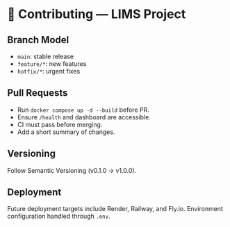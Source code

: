 # 🤝 Contributing — LIMS Project

## Branch Model
- `main`: stable release
- `feature/*`: new features
- `hotfix/*`: urgent fixes

## Pull Requests
- Run `docker compose up -d --build` before PR.
- Ensure `/health` and dashboard are accessible.
- CI must pass before merging.
- Add a short summary of changes.

## Versioning
Follow Semantic Versioning (v0.1.0 → v1.0.0).

## Deployment
Future deployment targets include Render, Railway, and Fly.io.
Environment configuration handled through `.env`.
